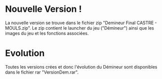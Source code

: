 # Nouvelle Version !
La nouvelle version se trouve dans le fichier zip "Demineur Final CASTRE - MOULS.zip".
Le zip contient le launcher du jeu ("Démineur") ainsi que les images du jeu et les fonctions associées.  

# Evolution 
Toutes les versions crées et donc l'évolution du Démineur sont disponibles dans le fichier rar "VersionDem.rar".
